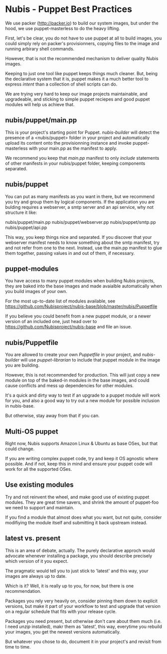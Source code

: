 # Nubis - Puppet Best Practices

We use packer (http://packer.io) to build our system images, but under the hood, we use puppet-masterless to do the heavy lifting.

First, let's be clear, you do not have to use puppet at all to build images, you could simply rely on packer's provisionners, copying files to the image and running arbirary shell commands.

However, that is not the recommended mechanism to deliver quality Nubis images.

Keeping to just one tool like puppet keeps things much cleaner. But, being the declarative system that it is, puppet makes it a much better tool to express *intent* than a collection of shell scripts can do.

We are trying very hard to keep our image projects maintainable, and upgradeable, and sticking to simple puppet reciepes and good puppet modules will help us achieve that.

## nubis/puppet/main.pp

This is your project's starting point for Puppet. *nubis-builder* will detect the presence of a <nubis/puppet> folder in your project and automatically upload its content onto the provisionning instance and invoke puppet-masterless with your main.pp as the manifest to apply.

We recommend you keep that *main.pp* manifest to only *include* statements of other manifests in your nubis/puppet folder, keeping components separated.

## nubis/puppet

You can put as many manifests as you want in there, but we recommend you try and group them by logical components. If the application you are bulding requires a webserver, a smtp server and an api service, why not structure it like:

 nubis/puppet/main.pp
 nubis/puppet/webserver.pp
 nubis/puppet/smtp.pp
 nubis/puppet/api.pp

This way, you keep things nice and separated. If you discover that your webserver manifest needs to know something about the smtp manifest, try and not refer from one to the next. Instead, use the main.pp manifest to glue them together, passing values in and out of them, if necessary.

## puppet-modules

You have access to many puppet modules when building Nubis projects, they are baked into the base images and made avaialble automatically when you build images of your own.

For the most up-to-date list of modules available, see https://github.com/Nubisproject/nubis-base/blob/master/nubis/Puppetfile

If you believe you could benefit from a new puppet module, or a newer version of an included one, just head over to https://github.com/Nubisproject/nubis-base and file an issue.

## nubis/Puppetfile

You are allowed to create your own *Puppetfile* in your project, and *nubis-builder* will use *puppet-librarian* to include that puppet module in the image you are building.

However, this is not recommended for production. This will just copy a new module on top of the baked-in modules in the base images, and could cause conflicts and mess up dependencies for other modules.

It's a quick and dirty way to test if an upgrade to a puppet module will work for you, and also a good way to try out a new module for possible inclusion in nubis-base.

But otherwise, stay away from that if you can.

## Multi-OS puppet

Right now, Nubis supports Amazon Linux & Ubuntu as base OSes, but that could change.

If you are writing complex puppet code, try and keep it OS agnostic where possible. And if not, keep this in mind and ensure your puppet code will work for all the supported OSes.

## Use existing modules

Try and not reinvent the wheel, and make good use of existing puppet modules. They are great time savers, and shrink the amount of puppet-foo we need to support and maintain.

If you find a module that almost does what you want, but not quite, consider modifiying the module itself and submitting it back upstream instead.

## latest vs. present

This is an area of debate, actually. The purely declarative approch would advocate whenever installing a package, you should describe precisely which version of it you expect.

The pragmatic would tell you to just stick to 'latest' and this way, your images are always up to date.

Which is it? Well, it is really up to you, for now, but there is one recommendation.

Packages you rely very heavily on, consider pinning them down to explicit versions, but make it part of your workflow to test and upgrade that version on a regular schedule that fits with your release cycle.

Packages you need present, but otherwise don't care about them much (i.e. I need *unzip* installed), makr them as 'latest', this way, everytime you rebuild your images, you get the newest versions automatically.

But whatever you chose to do, document it in your project's and revisit from time to time.

